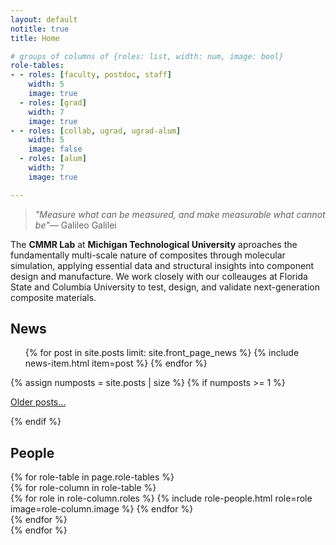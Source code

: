 ```yaml
---
layout: default
notitle: true
title: Home

# groups of columns of {roles: list, width: num, image: bool}
role-tables:
- - roles: [faculty, postdoc, staff]
    width: 5
    image: true
  - roles: [grad]
    width: 7
    image: true
- - roles: [collab, ugrad, ugrad-alum]
    width: 5
    image: false
  - roles: [alum]
    width: 7
    image: true

---
```


<div class="jumbotron mt-4">
<blockquote>
<p><em>"Measure what can be measured, and make measurable what cannot be"</em>— Galileo Galilei</p>
</blockquote>
        <p>
        The <b>CMMR Lab</b> at <b>Michigan Technological University</b> aproaches the
        fundamentally multi-scale nature of composites through molecular simulation, 
        applying essential data and structural insights into component design and manufacture.
        We work closely with our colleauges at Florida State and Columbia University to test,
        design, and validate next-generation composite materials.
        </p>
</div>

<section>
    <h2>News</h2>
    <ul class="news list-unstyled">
        {% for post in site.posts limit: site.front_page_news %}
            {% include news-item.html item=post %}
        {% endfor %}
    </ul>
    {% assign numposts = site.posts | size %}
    {% if numposts >= 1 %}
        <p>
            <span class="fa fa-fw fa-history"></span>
            <a href="{{ site.base }}/blog.html">Older posts&hellip;</a>
        </p>
    {% endif %}
</section>

<!-- <section>
    <h2>Research</h2>
    <div class="row">
        {% comment %}
        Sort the projects by date, putting those without dates last
        {% endcomment %}
        {% assign projects_by_date = site.projects | sort: 'last-updated', 'first' %}
        {% assign projects_by_date = projects_by_date | reverse %}
        {% for p in projects_by_date %}
            {% if p.status != "inactive" %}
                {% include project-card.html project=p %}
            {% endif %}
        {% endfor %}
    </div>
</section> -->

<div id="people">
    <h2>People</h2>
    {% for role-table in page.role-tables %}
        <section class="people row justify-content-between">
            {% for role-column in role-table %}
                <div class="col-md-{{ role-column.width }}">
                    {% for role in role-column.roles %}
                        {% include role-people.html role=role image=role-column.image %}
                    {% endfor %}
                </div>
            {% endfor %}
        </section>
    {% endfor %}
</div>
